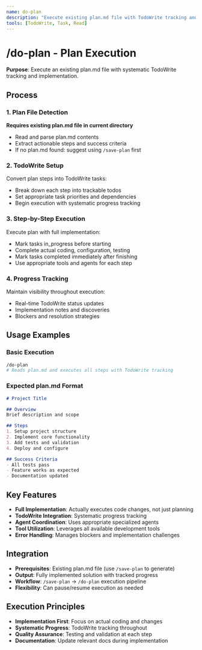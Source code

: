 ```yaml
---
name: do-plan
description: "Execute existing plan.md file with TodoWrite tracking and implementation"
tools: [TodoWrite, Task, Read]
---
```


# /do-plan - Plan Execution

**Purpose**: Execute an existing plan.md file with systematic TodoWrite tracking and implementation.

## Process

### 1. Plan File Detection
**Requires existing plan.md file in current directory**
- Read and parse plan.md contents
- Extract actionable steps and success criteria
- If no plan.md found: suggest using `/save-plan` first

### 2. TodoWrite Setup
Convert plan steps into TodoWrite tasks:
- Break down each step into trackable todos
- Set appropriate task priorities and dependencies  
- Begin execution with systematic progress tracking

### 3. Step-by-Step Execution
Execute plan with full implementation:
- Mark tasks in_progress before starting
- Complete actual coding, configuration, testing
- Mark tasks completed immediately after finishing
- Use appropriate tools and agents for each step

### 4. Progress Tracking
Maintain visibility throughout execution:
- Real-time TodoWrite status updates
- Implementation notes and discoveries
- Blockers and resolution strategies

## Usage Examples

### Basic Execution
```bash
/do-plan
# Reads plan.md and executes all steps with TodoWrite tracking
```

### Expected plan.md Format
```markdown
# Project Title

## Overview
Brief description and scope

## Steps
1. Setup project structure
2. Implement core functionality  
3. Add tests and validation
4. Deploy and configure

## Success Criteria
- All tests pass
- Feature works as expected
- Documentation updated
```

## Key Features

- **Full Implementation**: Actually executes code changes, not just planning
- **TodoWrite Integration**: Systematic progress tracking
- **Agent Coordination**: Uses appropriate specialized agents
- **Tool Utilization**: Leverages all available development tools
- **Error Handling**: Manages blockers and implementation challenges

## Integration

- **Prerequisites**: Existing plan.md file (use `/save-plan` to generate)
- **Output**: Fully implemented solution with tracked progress
- **Workflow**: `/save-plan` → `/do-plan` execution pipeline
- **Flexibility**: Can pause/resume execution as needed

## Execution Principles

- **Implementation First**: Focus on actual coding and changes
- **Systematic Progress**: TodoWrite tracking throughout
- **Quality Assurance**: Testing and validation at each step  
- **Documentation**: Update relevant docs during implementation
